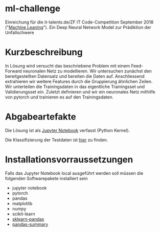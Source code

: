 # ml-challenge
Einreichung für die it-talents.de/ZF IT Code-Competition September 2018 ("[Machine Leaning](https://www.it-talents.de/foerderung/code-competition/code-competition-09-2018)"). Ein Deep Neural Network Model zur Prädiktion der Unfallschwere

# Kurzbeschreibung
In Lösung wird versucht das beschriebene Problem mit einem Feed-Forward neuronalen Netz zu modellieren.
Wir untersuchen zunächst den bereitgestellten Datensatz und bereiten die Daten auf. 
Anschliessend extrahieren wir weitere Features durch die Gruppierung ähnlichen Zeilen.
Wir unterteilen die Trainingsdaten in das eigentliche Trainingsset und Validierungsset ein.
Zuletzt definieren und wir ein neuronales Netz mithilfe von pytorch und trainieren es auf den Trainingsdaten.

# Abgabeartefakte 
Die Lösung ist als [Jupyter Notebook](./FNN_Model.ipnb) verfasst (Python Kernel).

Die Klassifizierung der Testdaten ist [hier](data/classified-testdata.csv) zu finden.


# Installationsvorraussetzungen

Falls das Jupyter Notebook local ausgeführt werden soll müssen die folgenden Softwarepakete installiert sein

 * jupyter notebook
 * pytorch
 * pandas
 * matplotlib
 * numpy
 * scikit-learn
 * [sklearn-pandas](https://github.com/scikit-learn-contrib/sklearn-pandas)
 * [pandas-summary](https://github.com/mouradmourafiq/pandas-summary)
